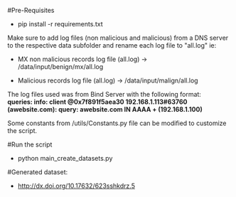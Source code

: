 #Pre-Requisites
* pip install -r requirements.txt

Make sure to add log files (non malicious and malicious) from a DNS server to the respective data subfolder and rename each log file to "all.log" ie:

* MX non malicious records log file (all.log) -> /data/input/benign/mx/all.log

* Malicious records log file (all.log) -> /data/input/malign/all.log

The log files used was from Bind Server with the following format:<br>
<b>queries: info: client @0x7f891f5aea30 192.168.1.113#63760 (awebsite.com): query: awebsite.com IN AAAA + (192.168.1.100)</b>

Some constants from /utils/Constants.py file can be modified to customize the script.

#Run the script
* python main_create_datasets.py

#Generated dataset:
* http://dx.doi.org/10.17632/623sshkdrz.5
